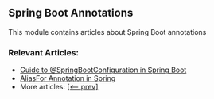 ## Spring Boot Annotations

This module contains articles about Spring Boot annotations

### Relevant Articles:

- [Guide to @SpringBootConfiguration in Spring Boot](https://www.baeldung.com/springbootconfiguration-annotation)
- [AliasFor Annotation in Spring](https://www.baeldung.com/spring-aliasfor-annotation)
- More articles: [[<-- prev]](/spring-boot-modules/spring-boot-annotations)
